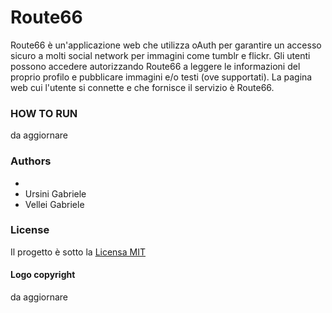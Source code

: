 # Route66
Route66 è un'applicazione web che utilizza oAuth per garantire un accesso sicuro a molti social network per immagini come tumblr e flickr.
Gli utenti possono accedere autorizzando Route66 a leggere le informazioni del proprio profilo e pubblicare immagini e/o testi (ove supportati).
La pagina web cui l'utente si connette e che fornisce il servizio è Route66.

### HOW TO RUN
da aggiornare


### Authors

-
- Ursini Gabriele
- Vellei Gabriele 



### License

Il progetto è sotto la [Licensa MIT](https://github.com/thewallg5/Route66/blob/master/LICENSE)
      
#### Logo copyright
da aggiornare

